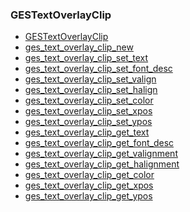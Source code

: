 ### GESTextOverlayClip

* [GESTextOverlayClip]()
* [ges_text_overlay_clip_new]()
* [ges_text_overlay_clip_set_text]()
* [ges_text_overlay_clip_set_font_desc]()
* [ges_text_overlay_clip_set_valign]()
* [ges_text_overlay_clip_set_halign]()
* [ges_text_overlay_clip_set_color]()
* [ges_text_overlay_clip_set_xpos]()
* [ges_text_overlay_clip_set_ypos]()
* [ges_text_overlay_clip_get_text]()
* [ges_text_overlay_clip_get_font_desc]()
* [ges_text_overlay_clip_get_valignment]()
* [ges_text_overlay_clip_get_halignment]()
* [ges_text_overlay_clip_get_color]()
* [ges_text_overlay_clip_get_xpos]()
* [ges_text_overlay_clip_get_ypos]()
